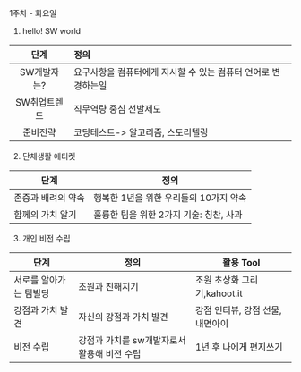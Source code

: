 1주차 - 화요일 



1. hello! SW world

|     단계     | 정의                                                         |
| :----------: | :----------------------------------------------------------- |
| SW개발자는?  | 요구사항을 컴퓨터에게 지시할 수 있는 컴퓨터 언어로 변경하는일 |
| SW취업트렌드 | 직무역량 중심 선발제도                                       |
|   준비전략   | 코딩테스트-> 알고리즘,  스토리텔링                           |

 

2. 단체생활 에티켓

| 단계               | 정의                                    |
| ------------------ | --------------------------------------- |
| 존중과 배려의 약속 | 행복한 1년을 위한 우리들의 10가지 약속  |
| 함께의 가치 알기   | 훌륭한 팀을 위한 2가지 기술: 칭찬, 사과 |



3. 개인 비전 수립

| 단계                   | 정의                                        | 활용 Tool                        |
| ---------------------- | ------------------------------------------- | -------------------------------- |
| 서로를 알아가는 팀빌딩 | 조원과 친해지기                             | 조원 초상화 그리기,kahoot.it     |
| 강점과 가치 발견       | 자신의 강점과 가치 발견                     | 강점 인터뷰, 강점 선물, 내면아이 |
| 비전 수립              | 강점과 가치를 sw개발자로서 활용해 비전 수립 | 1년 후 나에게 편지쓰기           |

